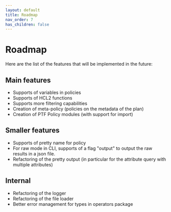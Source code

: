 ```yaml
---
layout: default
title: Roadmap
nav_order: 7
has_children: false
---
```


# Roadmap

Here are the list of the features that will be implemented in the future:

## Main features

- Supports of variables in policies
- Supports of HCL2 functions
- Supports more filtering capabilities
- Creation of meta-policy (policies on the metadata of the plan)
- Creation of PTF Policy modules (with support for import)

## Smaller features

- Supports of pretty name for policy
- For raw mode in CLI, supports of a flag "output" to output the raw results in a json file.
- Refactoring of the pretty output (in particular for the attribute query with multiple attributes)

## Internal

- Refactoring of the logger
- Refactoring of the file loader
- Better error management for types in operators package